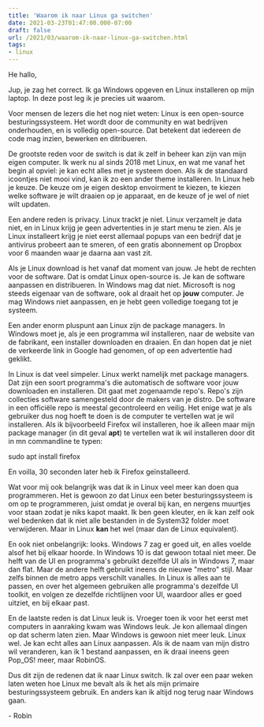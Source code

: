 ```yaml
---
title: 'Waarom ik naar Linux ga switchen'
date: 2021-03-23T01:47:00.000-07:00
draft: false
url: /2021/03/waarom-ik-naar-linux-ga-switchen.html
tags: 
- linux
---
```


He hallo,

Jup, je zag het correct. Ik ga Windows opgeven en Linux installeren op mijn laptop. In deze post leg ik je precies uit waarom.

Voor mensen de lezers die het nog niet weten: Linux is een open-source besturingssysteem. Het wordt door de community en wat bedrijven onderhouden, en is volledig open-source. Dat betekent dat iedereen de code mag inzien, bewerken en ditribueren.

De grootste reden voor de switch is dat ik zelf in beheer kan zijn van mijn eigen computer. Ik werk nu al sinds 2018 met Linux, en wat me vanaf het begin al opviel: je kan echt alles met je systeem doen. Als ik de standaard icoontjes niet mooi vind, kan ik zo een ander theme installeren. In Linux heb je keuze. De keuze om je eigen desktop envoirment te kiezen, te kiezen welke software je wilt draaien op je apparaat, en de keuze of je wel of niet wilt updaten.

Een andere reden is privacy. Linux trackt je niet. Linux verzamelt je data niet, en in Linux krijg je geen advertenties in je start menu te zien. Als je Linux installeert krijg je niet eerst allemaal popups van een bedrijf dat je antivirus probeert aan te smeren, of een gratis abonnement op Dropbox voor 6 maanden waar je daarna aan vast zit.

Als je Linux download is het vanaf dat moment van jouw. Je hebt de rechten voor de software. Dat is omdat Linux open-source is. Je kan de software aanpassen en distribueren. In Windows mag dat niet. Microsoft is nog steeds eigenaar van de software, ook al draait het op **jouw** computer. Je mag Windows niet aanpassen, en je hebt geen volledige toegang tot je systeem.

Een ander enorm pluspunt aan Linux zijn de package managers. In Windows moet je, als je een programma wil installeren, naar de website van de fabrikant, een installer downloaden en draaien. En dan hopen dat je niet de verkeerde link in Google had genomen, of op een advertentie had geklikt.

In Linux is dat veel simpeler. Linux werkt namelijk met package managers. Dat zijn een soort programma's die automatisch de software voor jouw downloaden en installeren. Dit gaat met zogenaamde repo's. Repo's zijn collecties software samengesteld door de makers van je distro. De software in een officiële repo is meestal gecontroleerd en veilig. Het enige wat je als gebruiker dus nog hoeft te doen is de computer te vertellen wat je wil installeren. Als ik bijvoorbeeld Firefox wil installeren, hoe ik alleen maar mijn package manager (in dit geval **apt**) te vertellen wat ik wil installeren door dit in mn commandline te typen:

sudo apt install firefox

En voilla, 30 seconden later heb ik Firefox geïnstalleerd.

Wat voor mij ook belangrijk was dat ik in Linux veel meer kan doen qua programmeren. Het is gewoon zo dat Linux een beter besturingssysteem is om op te programmeren, juist omdat je overal bij kan, en nergens muurtjes voor staan zodat je niks kapot maakt. Ik ben geen kleuter, en ik kan zelf ook wel bedenken dat ik niet alle bestanden in de System32 folder moet verwijderen. Maar in Linux **kan** het wel (maar dan de Linux equivalent).

En ook niet onbelangrijk: looks. Windows 7 zag er goed uit, en alles voelde alsof het bij elkaar hoorde. In Windows 10 is dat gewoon totaal niet meer. De helft van de UI en programma's gebruikt dezelfde UI als in Windows 7, maar dan flat. Maar de andere helft gebruikt ineens de nieuwe "metro" stijl. Maar zelfs binnen de metro apps verschilt vanalles. In Linux is alles aan te passen, en over het algemeen gebruiken alle programma's dezelfde UI toolkit, en volgen ze dezelfde richtlijnen voor UI, waardoor alles er goed uitziet, en bij elkaar past.

En de laatste reden is dat Linux leuk is. Vroeger toen ik voor het eerst met computers in aanraking kwam was Windows leuk. Je kon allemaal dingen op dat scherm laten zien. Maar Windows is gewoon niet meer leuk. Linux wel. Je kan echt alles aan Linux aanpassen. Als ik de naam van mijn distro wil veranderen, kan ik 1 bestand aanpassen, en ik draai ineens geen Pop\_OS! meer, maar RobinOS.  

Dus dit zijn de redenen dat ik naar Linux switch. Ik zal over een paar weken laten weten hoe Linux me bevalt als ik het als mijn primaire besturingssysteem gebruik. En anders kan ik altijd nog terug naar Windows gaan.  

\- Robin
